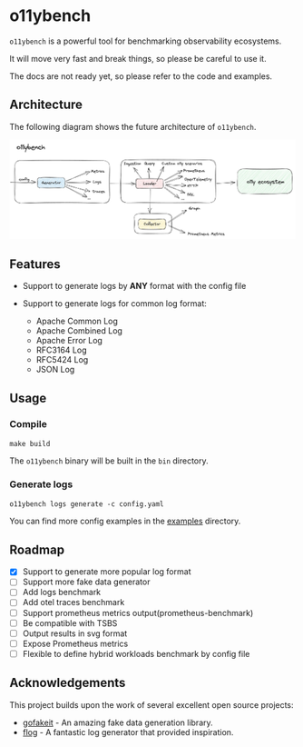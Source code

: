 # o11ybench

`o11ybench` is a powerful tool for benchmarking observability ecosystems.

It will move very fast and break things, so please be careful to use it.

The docs are not ready yet, so please refer to the code and examples.

## Architecture

The following diagram shows the future architecture of `o11ybench`.

<div align="center">
  <img src="./docs/images/arch.jpg" alt="Architecture">
</div>

## Features

- Support to generate logs by **ANY** format with the config file

- Support to generate logs for common log format:
  - Apache Common Log
  - Apache Combined Log
  - Apache Error Log
  - RFC3164 Log
  - RFC5424 Log
  - JSON Log

## Usage

### Compile

```console
make build
```

The `o11ybench` binary will be built in the `bin` directory.

### Generate logs

```console
o11ybench logs generate -c config.yaml
```

You can find more config examples in the [examples](./examples) directory.

## Roadmap

- [x] Support to generate more popular log format
- [ ] Support more fake data generator
- [ ] Add logs benchmark
- [ ] Add otel traces benchmark
- [ ] Support prometheus metrics output(prometheus-benchmark)
- [ ] Be compatible with TSBS
- [ ] Output results in svg format
- [ ] Expose Prometheus metrics
- [ ] Flexible to define hybrid workloads benchmark by config file

## Acknowledgements

This project builds upon the work of several excellent open source projects:

- [gofakeit](https://github.com/brianvoe/gofakeit) - An amazing fake data generation library.
- [flog](https://github.com/mingrammer/flog) - A fantastic log generator that provided inspiration.
